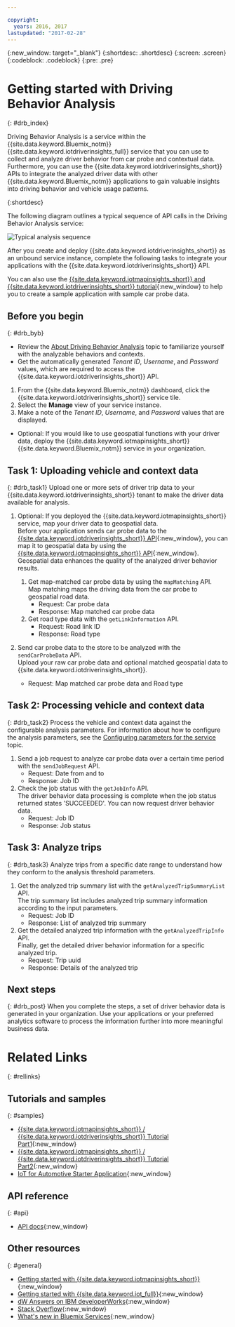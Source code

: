 ```yaml
---

copyright:
  years: 2016, 2017
lastupdated: "2017-02-28"
---
```


{:new_window: target="_blank"}
{:shortdesc: .shortdesc}
{:screen: .screen}
{:codeblock: .codeblock}
{:pre: .pre}

# Getting started with Driving Behavior Analysis
{: #drb_index}

Driving Behavior Analysis is a service within the {{site.data.keyword.Bluemix_notm}} {{site.data.keyword.iotdriverinsights_full}} service that you can use to collect and analyze driver behavior from car probe and contextual data. Furthermore, you can use the {{site.data.keyword.iotdriverinsights_short}} APIs to integrate the analyzed driver data with other {{site.data.keyword.Bluemix_notm}} applications to gain valuable insights into driving behavior and vehicle usage patterns.

{:shortdesc}

The following diagram outlines a typical sequence of API calls in the Driving Behavior Analysis service:

![Typical analysis sequence](images/sequence_diagram.png "Typical analysis sequence")

After you create and deploy {{site.data.keyword.iotdriverinsights_short}} as an unbound service instance, complete the following tasks to integrate your applications with the {{site.data.keyword.iotdriverinsights_short}} API.

You can also use the [{{site.data.keyword.iotmapinsights_short}} and {{site.data.keyword.iotdriverinsights_short}} tutorial](https://github.com/IBM-Bluemix/car-data-management){:new_window} to help you to create a sample application with sample car probe data.


## Before you begin
{: #drb_byb}

- Review the [About Driving Behavior Analysis](drb_iotdriverinsights_overview.html) topic to familiarize yourself with the analyzable behaviors and contexts.
- Get the automatically generated *Tenant ID*, *Username*, and *Password* values, which are required to access the {{site.data.keyword.iotdriverinsights_short}} API.

1. From the {{site.data.keyword.Bluemix_notm}} dashboard, click the {{site.data.keyword.iotdriverinsights_short}} service tile.
2. Select the **Manage** view of your service instance.
3. Make a note of the *Tenant ID*, *Username*, and *Password* values that are displayed.

- Optional: If you would like to use geospatial functions with your driver data, deploy the {{site.data.keyword.iotmapinsights_short}} {{site.data.keyword.Bluemix_notm}} service in your organization.

## Task 1: Uploading vehicle and context data
{: #drb_task1}
Upload one or more sets of driver trip data to your {{site.data.keyword.iotdriverinsights_short}} tenant to make the driver data available for analysis.

1. Optional: If you deployed the {{site.data.keyword.iotmapinsights_short}} service, map your driver data to geospatial data.  
Before your application sends car probe data to the [{{site.data.keyword.iotdriverinsights_short}} API](http://ibm.biz/IoTDriverBehavior_APIdoc){:new_window}, you can map it to geospatial data by using the [{{site.data.keyword.iotmapinsights_short}} API](http://ibm.biz/IoTContextMapping_APIdoc){:new_window}. Geospatial data enhances the quality of the analyzed driver behavior results.

     1. Get map-matched car probe data by using the `mapMatching` API.  
     Map matching maps the driving data from the car probe to geospatial road data.
        - Request: Car probe data
        - Response: Map matched car probe data
     2. Get road type data with the `getLinkInformation` API.  
        - Request: Road link ID
        - Response: Road type
2. Send car probe data to the store to be analyzed with the `sendCarProbeData` API.  
Upload your raw car probe data and optional matched geospatial data to {{site.data.keyword.iotdriverinsights_short}}.
   - Request: Map matched car probe data and Road type

## Task 2: Processing vehicle and context data  
{: #drb_task2}
Process the vehicle and context data against the configurable analysis parameters. For information about how to configure the analysis parameters, see the [Configuring parameters for the service](drb_iotdriverinsights_admin.html#configureparameters) topic.

1. Send a job request to analyze car probe data over a certain time period with the `sendJobRequest` API.
   - Request: Date from and to
   - Response: Job ID
2. Check the job status with the `getJobInfo` API.  
The driver behavior data processing is complete when the job status returned states 'SUCCEEDED'. You can now request driver behavior data.
   - Request: Job ID
   - Response: Job status

## Task 3: Analyze trips
{: #drb_task3}
Analyze trips from a specific date range to understand how they conform to the analysis threshold parameters.

1. Get the analyzed trip summary list with the `getAnalyzedTripSummaryList` API.  
The trip summary list includes analyzed trip summary information according to the input parameters.
   - Request: Job ID
   - Response: List of analyzed trip summary
2. Get the detailed analyzed trip information with the `getAnalyzedTripInfo` API.  
Finally, get the detailed driver behavior information for a specific analyzed trip.
   - Request: Trip uuid
   - Response: Details of the analyzed trip

## Next steps
{: #drb_post}
When you complete the steps, a set of driver behavior data is generated in your organization.  Use your applications or your preferred analytics software to process the information further into more meaningful business data.

# Related Links
{: #rellinks}

## Tutorials and samples
{: #samples}

* [{{site.data.keyword.iotmapinsights_short}} / {{site.data.keyword.iotdriverinsights_short}} Tutorial Part1](https://github.com/IBM-Bluemix/car-data-management){:new_window}
* [{{site.data.keyword.iotmapinsights_short}} / {{site.data.keyword.iotdriverinsights_short}} Tutorial Part2](https://github.com/IBM-Bluemix/map-driver-insights){:new_window}
* [IoT for Automotive Starter Application](https://iot-for-automotive-starter-experience.mybluemix.net){:new_window}


## API reference
{: #api}

* [API docs](http://ibm.biz/IoTDriverBehavior_APIdoc){:new_window}

## Other resources
{: #general}

* [Getting started with {{site.data.keyword.iotmapinsights_short}}](../IotMapInsights/index.html){:new_window}
* [Getting started with {{site.data.keyword.iot_full}}](https://www.ng.bluemix.net/docs/services/IoT/index.html){:new_window}
* [dW Answers on IBM developerWorks](https://developer.ibm.com/answers/topics/iot-driver-behavior){:new_window}
* [Stack Overflow](http://stackoverflow.com/questions/tagged/iot-driver-behavior){:new_window}
* [What's new in Bluemix Services](http://www.ng.bluemix.net/docs/whatsnew/index.html#services_category){:new_window}
